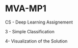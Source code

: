 # MVA-MP1
CS - Deep Learning Assignement 


3 - Simple Classification



4- Visualization of the Solution
